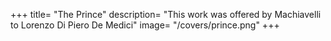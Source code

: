 +++
title= "The Prince"
description= "This work was offered by Machiavelli to Lorenzo Di Piero De Medici"
image= "/covers/prince.png"
+++